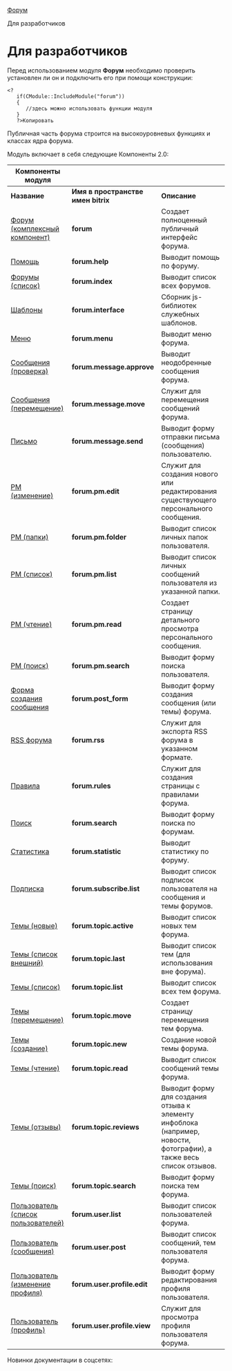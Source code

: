 [Форум](/api_help/forum/index.php)

Для разработчиков

Для разработчиков
=================

Перед использованием модуля **Форум** необходимо проверить установлен ли он и подключить его при помощи конструкции:

```
<?
   if(CModule::IncludeModule("forum"))
   { 
      //здесь можно использовать функции модуля 
   } 
   ?>Копировать
```

Публичная часть форума строится на высокоуровневых функциях и классах ядра форума.

  
Модуль включает в себя следующие Компоненты 2.0:
  

| **Компоненты модуля** | | |
| --- | --- | --- |
| **Название** | **Имя в пространстве имен bitrix** | **Описание** |
| [Форум (комплексный компонент)](https://dev.1c-bitrix.ru/user_help/components/obschenie/forum/forum_composite.php) | **forum** | Создает полноценный публичный интерфейс форума. |
| [Помощь](https://dev.1c-bitrix.ru/user_help/components/obschenie/forum/forum_help.php) | **forum.help** | Выводит помощь по форуму. |
| [Форумы (список)](https://dev.1c-bitrix.ru/user_help/components/obschenie/forum/forum_index.php) | **forum.index** | Выводит список всех форумов. |
| [Шаблоны](https://dev.1c-bitrix.ru/user_help/components/obschenie/forum/forum_interface.php) | **forum.interface** | Сборник js-библиотек служебных шаблонов. |
| [Меню](https://dev.1c-bitrix.ru/user_help/components/obschenie/forum/forum_menu.php) | **forum.menu** | Выводит меню форума. |
| [Сообщения (проверка)](https://dev.1c-bitrix.ru/user_help/components/obschenie/forum/forum_message_approve.php) | **forum.message.approve** | Выводит неодобренные сообщения форума. |
| [Сообщения (перемещение)](https://dev.1c-bitrix.ru/user_help/components/obschenie/forum/forum_message_move.php) | **forum.message.move** | Служит для перемещения сообщений форума. |
| [Письмо](https://dev.1c-bitrix.ru/user_help/components/obschenie/forum/forum_message_send.php) | **forum.message.send** | Выводит форму отправки письма (сообщения) пользователю. |
| [PM (изменение)](https://dev.1c-bitrix.ru/user_help/components/obschenie/forum/forum_pm_edit.php) | **forum.pm.edit** | Служит для создания нового или редактирования существующего персонального сообщения. |
| [PM (папки)](https://dev.1c-bitrix.ru/user_help/components/obschenie/forum/forum_pm_folder.php) | **forum.pm.folder** | Выводит список личных папок пользователя. |
| [PM (список)](https://dev.1c-bitrix.ru/user_help/components/obschenie/forum/forum_pm_list.php) | **forum.pm.list** | Выводит список личных сообщений пользователя из указанной папки. |
| [PM (чтение)](https://dev.1c-bitrix.ru/user_help/components/obschenie/forum/forum_pm_read.php) | **forum.pm.read** | Создает страницу детального просмотра персонального сообщения. |
| [PM (поиск)](https://dev.1c-bitrix.ru/user_help/components/obschenie/forum/forum_pm_search.php) | **forum.pm.search** | Выводит форму поиска пользователя. |
| [Форма создания сообщения](https://dev.1c-bitrix.ru/user_help/components/obschenie/forum/forum_post_form.php) | **forum.post\_form** | Выводит форму создания сообщения (или темы) форума. |
| [RSS форума](https://dev.1c-bitrix.ru/user_help/components/obschenie/forum/forum_rss.php) | **forum.rss** | Служит для экспорта RSS форума в указанном формате. |
| [Правила](https://dev.1c-bitrix.ru/user_help/components/obschenie/forum/forum_rules.php) | **forum.rules** | Служит для создания страницы с правилами форума. |
| [Поиск](https://dev.1c-bitrix.ru/user_help/components/obschenie/forum/forum_search.php) | **forum.search** | Выводит форму поиска по форумам. |
| [Статистика](https://dev.1c-bitrix.ru/user_help/components/obschenie/forum/forum_statistic.php) | **forum.statistic** | Выводит статистику по форуму. |
| [Подписка](https://dev.1c-bitrix.ru/user_help/components/obschenie/forum/forum_subscribe_list.php) | **forum.subscribe.list** | Выводит список подписок пользователя на сообщения и темы форумов. |
| [Темы (новые)](https://dev.1c-bitrix.ru/user_help/components/obschenie/forum/forum_topic_active.php) | **forum.topic.active** | Выводит список новых тем форума. |
| [Темы (список внешний)](https://dev.1c-bitrix.ru/user_help/components/obschenie/forum/forum_topic_last.php) | **forum.topic.last** | Выводит список тем (для использования вне форума). |
| [Темы (список)](https://dev.1c-bitrix.ru/user_help/components/obschenie/forum/forum_topic_list.php) | **forum.topic.list** | Выводит список всех тем форума. |
| [Темы (перемещение)](https://dev.1c-bitrix.ru/user_help/components/obschenie/forum/forum_topic_move.php) | **forum.topic.move** | Создает страницу перемещения тем форума. |
| [Темы (создание)](https://dev.1c-bitrix.ru/user_help/components/obschenie/forum/forum_topic_new.php) | **forum.topic.new** | Создание новой темы форума. |
| [Темы (чтение)](https://dev.1c-bitrix.ru/user_help/components/obschenie/forum/forum_topic_read.php) | **forum.topic.read** | Выводит список сообщений темы форума. |
| [Темы (отзывы)](https://dev.1c-bitrix.ru/user_help/components/obschenie/forum/forum_topic_reviews.php) | **forum.topic.reviews** | Выводит форму для создания отзыва к элементу инфоблока (например, новости, фотографии), а также весь список отзывов. |
| [Темы (поиск)](https://dev.1c-bitrix.ru/user_help/components/obschenie/forum/forum_topic_search.php) | **forum.topic.search** | Выводит форму поиска тем форума. |
| [Пользователь (список пользователей)](https://dev.1c-bitrix.ru/user_help/components/obschenie/forum/forum_user_list.php) | **forum.user.list** | Выводит список пользователей форума. |
| [Пользователь (сообщения)](https://dev.1c-bitrix.ru/user_help/components/obschenie/forum/forum_user_post.php) | **forum.user.post** | Выводит список сообщений, тем пользователя форума. |
| [Пользователь (изменение профиля)](https://dev.1c-bitrix.ru/user_help/components/obschenie/forum/forum_user_profile_edit.php) | **forum.user.profile.edit** | Выводит форму редактирования профиля пользователя. |
| [Пользователь (профиль)](https://dev.1c-bitrix.ru/user_help/components/obschenie/forum/forum_user_profile_view.php) | **forum.user.profile.view** | Служит для просмотра профиля пользователя форума. |

Новинки документации в соцсетях: